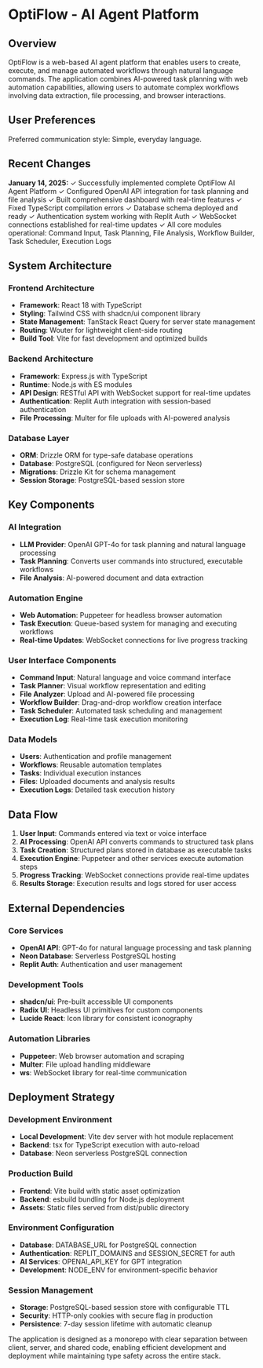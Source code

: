 # OptiFlow - AI Agent Platform

## Overview

OptiFlow is a web-based AI agent platform that enables users to create, execute, and manage automated workflows through natural language commands. The application combines AI-powered task planning with web automation capabilities, allowing users to automate complex workflows involving data extraction, file processing, and browser interactions.

## User Preferences

Preferred communication style: Simple, everyday language.

## Recent Changes

**January 14, 2025:**
✓ Successfully implemented complete OptiFlow AI Agent Platform
✓ Configured OpenAI API integration for task planning and file analysis
✓ Built comprehensive dashboard with real-time features
✓ Fixed TypeScript compilation errors
✓ Database schema deployed and ready
✓ Authentication system working with Replit Auth
✓ WebSocket connections established for real-time updates
✓ All core modules operational: Command Input, Task Planning, File Analysis, Workflow Builder, Task Scheduler, Execution Logs

## System Architecture

### Frontend Architecture
- **Framework**: React 18 with TypeScript
- **Styling**: Tailwind CSS with shadcn/ui component library
- **State Management**: TanStack React Query for server state management
- **Routing**: Wouter for lightweight client-side routing
- **Build Tool**: Vite for fast development and optimized builds

### Backend Architecture
- **Framework**: Express.js with TypeScript
- **Runtime**: Node.js with ES modules
- **API Design**: RESTful API with WebSocket support for real-time updates
- **Authentication**: Replit Auth integration with session-based authentication
- **File Processing**: Multer for file uploads with AI-powered analysis

### Database Layer
- **ORM**: Drizzle ORM for type-safe database operations
- **Database**: PostgreSQL (configured for Neon serverless)
- **Migrations**: Drizzle Kit for schema management
- **Session Storage**: PostgreSQL-based session store

## Key Components

### AI Integration
- **LLM Provider**: OpenAI GPT-4o for task planning and natural language processing
- **Task Planning**: Converts user commands into structured, executable workflows
- **File Analysis**: AI-powered document and data extraction

### Automation Engine
- **Web Automation**: Puppeteer for headless browser automation
- **Task Execution**: Queue-based system for managing and executing workflows
- **Real-time Updates**: WebSocket connections for live progress tracking

### User Interface Components
- **Command Input**: Natural language and voice command interface
- **Task Planner**: Visual workflow representation and editing
- **File Analyzer**: Upload and AI-powered file processing
- **Workflow Builder**: Drag-and-drop workflow creation interface
- **Task Scheduler**: Automated task scheduling and management
- **Execution Log**: Real-time task execution monitoring

### Data Models
- **Users**: Authentication and profile management
- **Workflows**: Reusable automation templates
- **Tasks**: Individual execution instances
- **Files**: Uploaded documents and analysis results
- **Execution Logs**: Detailed task execution history

## Data Flow

1. **User Input**: Commands entered via text or voice interface
2. **AI Processing**: OpenAI API converts commands to structured task plans
3. **Task Creation**: Structured plans stored in database as executable tasks
4. **Execution Engine**: Puppeteer and other services execute automation steps
5. **Progress Tracking**: WebSocket connections provide real-time updates
6. **Results Storage**: Execution results and logs stored for user access

## External Dependencies

### Core Services
- **OpenAI API**: GPT-4o for natural language processing and task planning
- **Neon Database**: Serverless PostgreSQL hosting
- **Replit Auth**: Authentication and user management

### Development Tools
- **shadcn/ui**: Pre-built accessible UI components
- **Radix UI**: Headless UI primitives for custom components
- **Lucide React**: Icon library for consistent iconography

### Automation Libraries
- **Puppeteer**: Web browser automation and scraping
- **Multer**: File upload handling middleware
- **ws**: WebSocket library for real-time communication

## Deployment Strategy

### Development Environment
- **Local Development**: Vite dev server with hot module replacement
- **Backend**: tsx for TypeScript execution with auto-reload
- **Database**: Neon serverless PostgreSQL connection

### Production Build
- **Frontend**: Vite build with static asset optimization
- **Backend**: esbuild bundling for Node.js deployment
- **Assets**: Static files served from dist/public directory

### Environment Configuration
- **Database**: DATABASE_URL for PostgreSQL connection
- **Authentication**: REPLIT_DOMAINS and SESSION_SECRET for auth
- **AI Services**: OPENAI_API_KEY for GPT integration
- **Development**: NODE_ENV for environment-specific behavior

### Session Management
- **Storage**: PostgreSQL-based session store with configurable TTL
- **Security**: HTTP-only cookies with secure flag in production
- **Persistence**: 7-day session lifetime with automatic cleanup

The application is designed as a monorepo with clear separation between client, server, and shared code, enabling efficient development and deployment while maintaining type safety across the entire stack.
